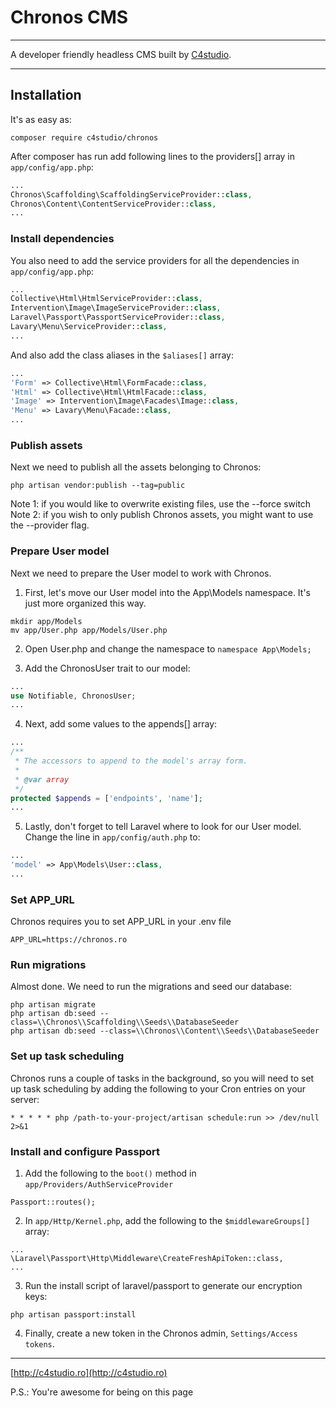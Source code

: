 # Chronos CMS

---

A developer friendly headless CMS built by [C4studio](http://c4studio.ro).

---

## Installation

It's as easy as:

    composer require c4studio/chronos

After composer has run add following lines to the providers[] array in ```app/config/app.php```:

```php
...
Chronos\Scaffolding\ScaffoldingServiceProvider::class,
Chronos\Content\ContentServiceProvider::class,
...
```


### Install dependencies

You also need to add the service providers for all the dependencies in ```app/config/app.php```:

```php
...
Collective\Html\HtmlServiceProvider::class,
Intervention\Image\ImageServiceProvider::class,
Laravel\Passport\PassportServiceProvider::class,
Lavary\Menu\ServiceProvider::class,
...
```

And also add the class aliases in the ```$aliases[]``` array:

```php
...
'Form' => Collective\Html\FormFacade::class,
'Html' => Collective\Html\HtmlFacade::class,
'Image' => Intervention\Image\Facades\Image::class,
'Menu' => Lavary\Menu\Facade::class,
...
```


### Publish assets

Next we need to publish all the assets belonging to Chronos:

	php artisan vendor:publish --tag=public

Note 1: if you would like to overwrite existing files, use the --force switch
Note 2: if you wish to only publish Chronos assets, you might want to use the --provider flag.


### Prepare User model

Next we need to prepare the User model to work with Chronos.

1. First, let's move our User model into the App\Models namespace. It's just more organized this way.

```
mkdir app/Models
mv app/User.php app/Models/User.php
```

2. Open User.php and change the namespace to ```namespace App\Models;```

3. Add the ChronosUser trait to our model:

```php
...
use Notifiable, ChronosUser;
...
```

4. Next, add some values to the appends[] array:

```php
...
/**
 * The accessors to append to the model's array form.
 *
 * @var array
 */
protected $appends = ['endpoints', 'name'];
...
```

5. Lastly, don't forget to tell Laravel where to look for our User model. Change the line in ```app/config/auth.php``` to:

```php
...
'model' => App\Models\User::class,
...
```


### Set APP_URL

Chronos requires you to set APP_URL in your .env file

```
APP_URL=https://chronos.ro
```


### Run migrations

Almost done. We need to run the migrations and seed our database:

```
php artisan migrate
php artisan db:seed --class=\\Chronos\\Scaffolding\\Seeds\\DatabaseSeeder
php artisan db:seed --class=\\Chronos\\Content\\Seeds\\DatabaseSeeder
```


### Set up task scheduling

Chronos runs a couple of tasks in the background, so you will need to set up task scheduling by adding the following to your Cron entries on your server:

```
* * * * * php /path-to-your-project/artisan schedule:run >> /dev/null 2>&1
```


### Install and configure Passport

1. Add the following to the ```boot()``` method in ```app/Providers/AuthServiceProvider```

```
Passport::routes();
```

2. In ```app/Http/Kernel.php```, add the following to the ```$middlewareGroups[]``` array:

```
...
\Laravel\Passport\Http\Middleware\CreateFreshApiToken::class,
...
```

3. Run the install script of laravel/passport to generate our encryption keys:

```
php artisan passport:install
```

4. Finally, create a new token in the Chronos admin, ```Settings/Access tokens```.


---
[http://c4studio.ro](http://c4studio.ro)

P.S.: You're awesome for being on this page